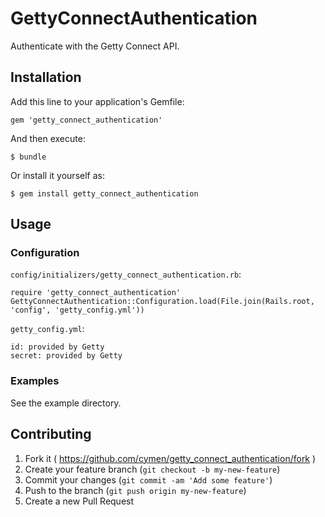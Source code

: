 # GettyConnectAuthentication

Authenticate with the Getty Connect API.

## Installation

Add this line to your application's Gemfile:

    gem 'getty_connect_authentication'

And then execute:

    $ bundle

Or install it yourself as:

    $ gem install getty_connect_authentication

## Usage

### Configuration

`config/initializers/getty_connect_authentication.rb`:

    require 'getty_connect_authentication'
    GettyConnectAuthentication::Configuration.load(File.join(Rails.root, 'config', 'getty_config.yml'))

`getty_config.yml`:

    id: provided by Getty
    secret: provided by Getty

### Examples

See the example directory.

## Contributing

1. Fork it ( https://github.com/cymen/getty_connect_authentication/fork )
2. Create your feature branch (`git checkout -b my-new-feature`)
3. Commit your changes (`git commit -am 'Add some feature'`)
4. Push to the branch (`git push origin my-new-feature`)
5. Create a new Pull Request
